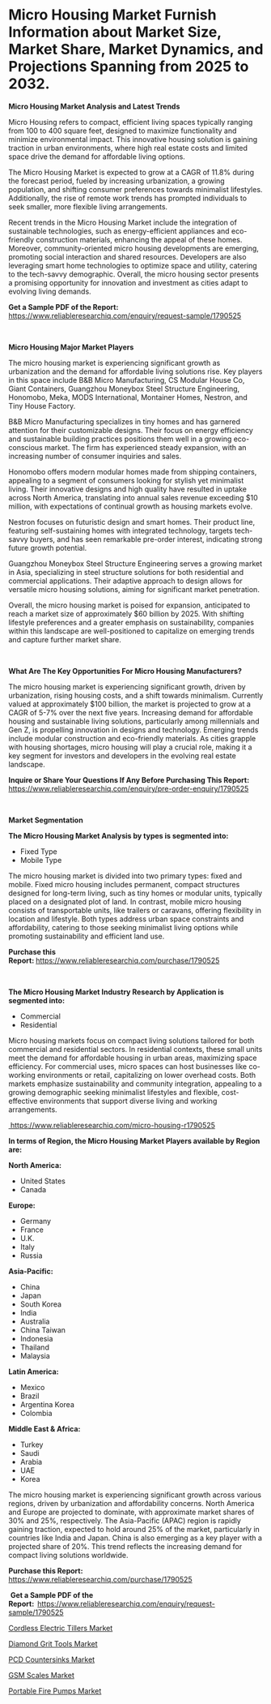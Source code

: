 <p><h1>Micro Housing Market Furnish Information about Market Size, Market Share, Market Dynamics, and Projections Spanning from 2025 to 2032.</h1></p><p><strong>Micro Housing Market Analysis and Latest Trends</strong></p>
<p><p>Micro Housing refers to compact, efficient living spaces typically ranging from 100 to 400 square feet, designed to maximize functionality and minimize environmental impact. This innovative housing solution is gaining traction in urban environments, where high real estate costs and limited space drive the demand for affordable living options.</p><p>The Micro Housing Market is expected to grow at a CAGR of 11.8% during the forecast period, fueled by increasing urbanization, a growing population, and shifting consumer preferences towards minimalist lifestyles. Additionally, the rise of remote work trends has prompted individuals to seek smaller, more flexible living arrangements. </p><p>Recent trends in the Micro Housing Market include the integration of sustainable technologies, such as energy-efficient appliances and eco-friendly construction materials, enhancing the appeal of these homes. Moreover, community-oriented micro housing developments are emerging, promoting social interaction and shared resources. Developers are also leveraging smart home technologies to optimize space and utility, catering to the tech-savvy demographic. Overall, the micro housing sector presents a promising opportunity for innovation and investment as cities adapt to evolving living demands.</p></p>
<p><strong>Get a Sample PDF of the Report:&nbsp;</strong> <a href="https://www.reliableresearchiq.com/enquiry/request-sample/1790525?utm_campaign=1834&utm_medium=2&utm_source=Github&utm_content=ia&utm_term=10042025&utm_id=micro-housing">https://www.reliableresearchiq.com/enquiry/request-sample/1790525</a></p>
<p>&nbsp;</p>
<p><strong>Micro Housing Major Market Players</strong></p>
<p><p>The micro housing market is experiencing significant growth as urbanization and the demand for affordable living solutions rise. Key players in this space include B&B Micro Manufacturing, CS Modular House Co, Giant Containers, Guangzhou Moneybox Steel Structure Engineering, Honomobo, Meka, MODS International, Montainer Homes, Nestron, and Tiny House Factory.</p><p>B&B Micro Manufacturing specializes in tiny homes and has garnered attention for their customizable designs. Their focus on energy efficiency and sustainable building practices positions them well in a growing eco-conscious market. The firm has experienced steady expansion, with an increasing number of consumer inquiries and sales.</p><p>Honomobo offers modern modular homes made from shipping containers, appealing to a segment of consumers looking for stylish yet minimalist living. Their innovative designs and high quality have resulted in uptake across North America, translating into annual sales revenue exceeding $10 million, with expectations of continual growth as housing markets evolve.</p><p>Nestron focuses on futuristic design and smart homes. Their product line, featuring self-sustaining homes with integrated technology, targets tech-savvy buyers, and has seen remarkable pre-order interest, indicating strong future growth potential. </p><p>Guangzhou Moneybox Steel Structure Engineering serves a growing market in Asia, specializing in steel structure solutions for both residential and commercial applications. Their adaptive approach to design allows for versatile micro housing solutions, aiming for significant market penetration.</p><p>Overall, the micro housing market is poised for expansion, anticipated to reach a market size of approximately $60 billion by 2025. With shifting lifestyle preferences and a greater emphasis on sustainability, companies within this landscape are well-positioned to capitalize on emerging trends and capture further market share.</p></p>
<p>&nbsp;</p>
<p><strong>What Are The Key Opportunities For Micro Housing Manufacturers?</strong></p>
<p><p>The micro housing market is experiencing significant growth, driven by urbanization, rising housing costs, and a shift towards minimalism. Currently valued at approximately $100 billion, the market is projected to grow at a CAGR of 5-7% over the next five years. Increasing demand for affordable housing and sustainable living solutions, particularly among millennials and Gen Z, is propelling innovation in designs and technology. Emerging trends include modular construction and eco-friendly materials. As cities grapple with housing shortages, micro housing will play a crucial role, making it a key segment for investors and developers in the evolving real estate landscape.</p></p>
<p><strong>Inquire or Share Your Questions If Any Before Purchasing This Report:</strong> <a href="https://www.reliableresearchiq.com/enquiry/pre-order-enquiry/1790525?utm_campaign=1834&utm_medium=2&utm_source=Github&utm_content=ia&utm_term=10042025&utm_id=micro-housing">https://www.reliableresearchiq.com/enquiry/pre-order-enquiry/1790525</a></p>
<p>&nbsp;</p>
<p><strong>Market Segmentation</strong></p>
<p><strong>The Micro Housing Market Analysis by types is segmented into:</strong></p>
<p><ul><li>Fixed Type</li><li>Mobile Type</li></ul></p>
<p><p>The micro housing market is divided into two primary types: fixed and mobile. Fixed micro housing includes permanent, compact structures designed for long-term living, such as tiny homes or modular units, typically placed on a designated plot of land. In contrast, mobile micro housing consists of transportable units, like trailers or caravans, offering flexibility in location and lifestyle. Both types address urban space constraints and affordability, catering to those seeking minimalist living options while promoting sustainability and efficient land use.</p></p>
<p><strong>Purchase this Report:&nbsp;</strong><a href="https://www.reliableresearchiq.com/purchase/1790525?utm_campaign=1834&utm_medium=2&utm_source=Github&utm_content=ia&utm_term=10042025&utm_id=micro-housing">https://www.reliableresearchiq.com/purchase/1790525</a></p>
<p>&nbsp;</p>
<p><strong>The Micro Housing Market Industry Research by Application is segmented into:</strong></p>
<p><ul><li>Commercial</li><li>Residential</li></ul></p>
<p><p>Micro housing markets focus on compact living solutions tailored for both commercial and residential sectors. In residential contexts, these small units meet the demand for affordable housing in urban areas, maximizing space efficiency. For commercial uses, micro spaces can host businesses like co-working environments or retail, capitalizing on lower overhead costs. Both markets emphasize sustainability and community integration, appealing to a growing demographic seeking minimalist lifestyles and flexible, cost-effective environments that support diverse living and working arrangements.</p></p>
<p><a href="https://www.reliableresearchiq.com/micro-housing-r1790525?utm_campaign=1834&utm_medium=2&utm_source=Github&utm_content=ia&utm_term=10042025&utm_id=micro-housing">&nbsp;https://www.reliableresearchiq.com/micro-housing-r1790525</a></p>
<p><strong>In terms of Region, the Micro Housing Market Players available by Region are:</strong></p>
<p>
    <p> <strong> North America: </strong>
        <ul>
            <li>United States</li>
            <li>Canada</li>
        </ul>
        </p> 
    <p> <strong> Europe: </strong>
        <ul>
            <li>Germany</li>
            <li>France</li>
            <li>U.K.</li>
            <li>Italy</li>
            <li>Russia</li>
        </ul>
        </p> 
    <p> <strong> Asia-Pacific: </strong>
        <ul>
            <li>China</li>
            <li>Japan</li>
            <li>South Korea</li>
            <li>India</li>
            <li>Australia</li>
            <li>China Taiwan</li>
            <li>Indonesia</li>
            <li>Thailand</li>
            <li>Malaysia</li>
        </ul>
        </p> 
    <p> <strong> Latin America: </strong>
        <ul>
            <li>Mexico</li>
            <li>Brazil</li>
            <li>Argentina Korea</li>
            <li>Colombia</li>
        </ul>
        </p> 
    <p> <strong> Middle East & Africa: </strong>
        <ul>
            <li>Turkey</li>
            <li>Saudi</li>
            <li>Arabia</li>
            <li>UAE</li>
            <li>Korea</li>
        </ul>
    </p>
    </p>
<p><p>The micro housing market is experiencing significant growth across various regions, driven by urbanization and affordability concerns. North America and Europe are projected to dominate, with approximate market shares of 30% and 25%, respectively. The Asia-Pacific (APAC) region is rapidly gaining traction, expected to hold around 25% of the market, particularly in countries like India and Japan. China is also emerging as a key player with a projected share of 20%. This trend reflects the increasing demand for compact living solutions worldwide.</p></p>
<p><strong>Purchase this Report: </strong><a href="https://www.reliableresearchiq.com/purchase/1790525?utm_campaign=1834&utm_medium=2&utm_source=Github&utm_content=ia&utm_term=10042025&utm_id=micro-housing">https://www.reliableresearchiq.com/purchase/1790525</a></p>
<p>&nbsp;<strong>Get a Sample PDF of the Report:&nbsp;&nbsp;</strong><a href="https://www.reliableresearchiq.com/enquiry/request-sample/1790525?utm_campaign=1834&utm_medium=2&utm_source=Github&utm_content=ia&utm_term=10042025&utm_id=micro-housing">https://www.reliableresearchiq.com/enquiry/request-sample/1790525</a></p>
<p><strong></strong></p>
<p><p><a href="https://github.com/wilzeryammy/Market-Research-Report-List-1/blob/main/cordless-electric-tillers-market.md?utm_campaign=1834&utm_medium=2&utm_source=Github&utm_content=ia&utm_term=10042025&utm_id=micro-housing">Cordless Electric Tillers Market</a></p><p><a href="https://github.com/leptouwrites/Market-Research-Report-List-1/blob/main/diamond-grit-tools-market.md?utm_campaign=1834&utm_medium=2&utm_source=Github&utm_content=ia&utm_term=10042025&utm_id=micro-housing">Diamond Grit Tools Market</a></p><p><a href="https://github.com/colloerrinbp/Market-Research-Report-List-1/blob/main/pcd-countersinks-market.md?utm_campaign=1834&utm_medium=2&utm_source=Github&utm_content=ia&utm_term=10042025&utm_id=micro-housing">PCD Countersinks Market</a></p><p><a href="https://github.com/sphaabrose/Market-Research-Report-List-1/blob/main/gsm-scales-market.md?utm_campaign=1834&utm_medium=2&utm_source=Github&utm_content=ia&utm_term=10042025&utm_id=micro-housing">GSM Scales Market</a></p><p><a href="https://github.com/etapaqanee/Market-Research-Report-List-1/blob/main/portable-fire-pumps-market.md?utm_campaign=1834&utm_medium=2&utm_source=Github&utm_content=ia&utm_term=10042025&utm_id=micro-housing">Portable Fire Pumps Market</a></p></p>